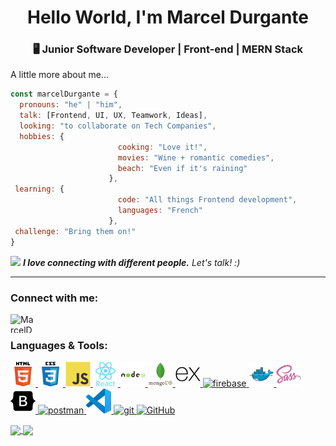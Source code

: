 <h1 align="center">Hello World, I'm Marcel Durgante </h1>
<h3 align="center"> 🖥️  Junior Software Developer |  Front-end  |  MERN Stack </h3>

A little more about me...  

```javascript
const marcelDurgante = {
  pronouns: "he" | "him",
  talk: [Frontend, UI, UX, Teamwork, Ideas],
  looking: "to collaborate on Tech Companies",
  hobbies: {
                        cooking: "Love it!",
                        movies: "Wine + romantic comedies",
                        beach: "Even if it's raining"
                      },
 learning: {
                        code: "All things Frontend development",
                        languages: "French"
                      }, 
 challenge: "Bring them on!"
}
```

<img src="https://media.giphy.com/media/LnQjpWaON8nhr21vNW/giphy.gif" width="60"> <em><b>I love connecting with different people.</b> Let's talk! </b> :)</em>

---

### Connect with me:

[<img align="left" alt="MarcelDurgante | LinkedIn" src="https://raw.githubusercontent.com/rahuldkjain/github-profile-readme-generator/master/src/images/icons/Social/linked-in-alt.svg" height="30" width="40" />][linkedin]

<br />

<h3 align="left">Languages & Tools:</h3>
<p align="left">
<a href="https://www.w3.org/html/" target="_blank"> <img src="https://raw.githubusercontent.com/devicons/devicon/master/icons/html5/html5-original-wordmark.svg" alt="html5" title:"Html 5" width="40" height="40"/> </a>
<a href="https://www.w3schools.com/css/" target="_blank"> <img src="https://raw.githubusercontent.com/devicons/devicon/master/icons/css3/css3-original-wordmark.svg" alt="css3" title:"Css 3" width="40" height="40"/> </a>
<a href="https://developer.mozilla.org/en-US/docs/Web/JavaScript" target="_blank"> <img src="https://raw.githubusercontent.com/devicons/devicon/master/icons/javascript/javascript-original.svg" alt="javascript" title:"javascript" width="40" height="40"/> </a>
<a href="https://reactjs.org/" target="_blank"> <img src="https://raw.githubusercontent.com/devicons/devicon/master/icons/react/react-original-wordmark.svg" alt="react" title:"ReactJS" width="40" height="40"/> </a>
<a href="https://nodejs.org" target="_blank"> <img src="https://raw.githubusercontent.com/devicons/devicon/master/icons/nodejs/nodejs-original-wordmark.svg" alt="nodejs" title:"NodeJS" width="40" height="40"/> </a>
<a href="https://www.mongodb.com/" target="_blank"> <img src="https://raw.githubusercontent.com/devicons/devicon/master/icons/mongodb/mongodb-original-wordmark.svg" alt="mongodb" title:"MongoDB" width="40" height="40"/> </a>
<a href="https://expressjs.com/" target="_blank"> <img src="https://raw.githubusercontent.com/devicons/devicon/master/icons/express/express-original.svg" alt="express js" title:"Express.JS" width="40" height="40"/> </a>
<a href="https://firebase.google.com/" target="_blank"> <img src="https://www.vectorlogo.zone/logos/firebase/firebase-icon.svg" alt="firebase" title:"Firebase" width="40" height="40"/> </a>
<a href="https://www.docker.com/" target="_blank"> <img src="https://raw.githubusercontent.com/devicons/devicon/master/icons/docker/docker-original.svg" alt="docker" title:"Docker" width="40" height="40"/> </a>
<a href="https://sass-lang.com" target="_blank"> <img src="https://raw.githubusercontent.com/devicons/devicon/master/icons/sass/sass-original.svg" alt="sass" width="40" title:"SASS" height="40"/> </a>
<a href="https://getbootstrap.com/" target="_blank"> <img src="https://raw.githubusercontent.com/devicons/devicon/master/icons/bootstrap/bootstrap-plain.svg" alt="jest" title:"Bootstrap" width="40" height="40"/> </a>
<a href="https://postman.com" target="_blank"> <img src="https://www.vectorlogo.zone/logos/getpostman/getpostman-icon.svg" alt="postman" title:"Postman" width="40" height="40"/> </a>
<a href="https://code.visualstudio.com/" target="_blank"> <img src="https://raw.githubusercontent.com/devicons/devicon/master/icons/vscode/vscode-original.svg" alt="visual studio code" title:"Visual Studio Code editor" width="40" height="40"/> </a>
<a href="https://git-scm.com/" target="_blank"> <img src="https://www.vectorlogo.zone/logos/git-scm/git-scm-icon.svg" alt="git" title:"Git"  width="40" height="40"/> </a>
<a href="https://github.com/" target="_blank"> <img src="https://www.vectorlogo.zone/logos/github/github-icon.svg" alt="GitHub" title:"GitHub" height="40"/> </a>
</p>

[linkedin]: https://www.linkedin.com/in/marcel-dev/

<a href="https://github.com/MarcelDurganteDev/github-readme-stats">
  <img align="center" src="https://github-readme-stats.vercel.app/api?username=marceldurgantedev&count_private=true&hide=stars&show_icons=true&theme=react&hide_border=true" />
</a>
<a href="https://github.com/marceldurgantedev/github-readme-stats">
  <img align="center" src="https://github-readme-stats.vercel.app/api/top-langs/?username=marceldurgantedev&count_private=true&show_icons=true&theme=react&hide_border=true&layout=compact" />
</a>

